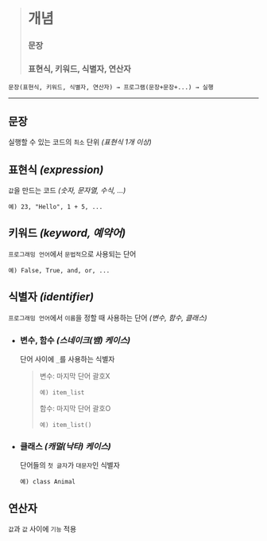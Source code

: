 ># 개념
>### 문장 
>### 표현식, 키워드, 식별자, 연산자
```angular2html
문장(표현식, 키워드, 식별자, 연산자) → 프로그램(문장+문장+...) → 실행
```
---

## 문장
실행할 수 있는 코드의 `최소` 단위 *(표현식 1개 이상)*

## 표현식 *(expression)*
`값`을 만드는 코드 *(숫자, 문자열, 수식, ...)*
```angular2html
예) 23, "Hello", 1 + 5, ...
```

## 키워드 *(keyword, 예약어)*
`프로그래밍 언어`에서 `문법적`으로 사용되는 단어
```angular2html
예) False, True, and, or, ...
```

## 식별자 *(identifier)*
`프로그래밍 언어`에서 `이름`을 정할 때 사용하는 단어 *(변수, 함수, 클래스)*

+ ### 변수, 함수 *(스네이크(뱀) 케이스)*
  단어 사이에 `_`를 사용하는 식별자
  >변수: 마지막 단어 괄호X
  >```
  >예) item_list
  >```
  >
  >함수: 마지막 단어 괄호O
  >```
  >예) item_list()
  >```

+ ### 클래스 *(캐멀(낙타) 케이스)*
  단어들의 `첫 글자`가 `대문자`인 식별자
  ```
  예) class Animal
  ```

## 연산자
`값`과 `값` 사이에 `기능` 적용

